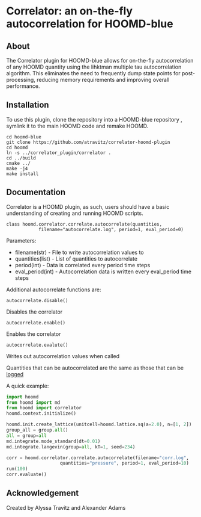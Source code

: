# Correlator: an on-the-fly autocorrelation for HOOMD-blue

## About

The Correlator plugin for HOOMD-blue allows for on-the-fly autocorrelation of any HOOMD quantity using the lihktman multiple tau autocorrelation algorithm.
This eliminates the need to frequently dump state points for post-processing, reducing memory requirements and improving overall performance.

## Installation
To use this plugin, clone the repository into a HOOMD-blue repository , symlink it
to the main HOOMD code and remake HOOMD.

    cd hoomd-blue
    git clone https://github.com/atravitz/correlator-hoomd-plugin
    cd hoomd
    ln -s ../correlator_plugin/correlator .
    cd ../build
    cmake ../
    make -j4
    make install

## Documentation

Correlator is a HOOMD plugin, as such, users should have a basic understanding of creating and running HOOMD scripts.

    class hoomd.correlator.correlate.autocorrelate(quantities,
                filename="autocorrelate.log", period=1, eval_period=0)

Parameters:
* filename(str) - File to write autocorrelation values to
* quantities(list) - List of quantities to autocorrelate
* period(int) - Data is correlated every period time steps
* eval_period(int) - Autocorrelation data is written every eval_period time steps

Additional autocorrelate functions are:

    autocorrelate.disable()

Disables the correlator

    autocorrelate.enable()

Enables the correlator

    autocorrelate.evalute()

Writes out autocorrelation values when called

Quantities that can be autocorrelated are the same as those that can be [logged](http://hoomd-blue.readthedocs.io/en/stable/module-hoomd-analyze.html)

A quick example:

```python
import hoomd
from hoomd import md
from hoomd import correlator
hoomd.context.initialize()

hoomd.init.create_lattice(unitcell=hoomd.lattice.sq(a=2.0), n=[1, 2])
group_all = group.all()
all = group=all
md.integrate.mode_standard(dt=0.01)
md.integrate.langevin(group=all, kT=1, seed=234)

corr = hoomd.correlator.correlate.autocorrelate(filename="corr.log",
                    quantities="pressure", period=1, eval_period=10)
run(100)
corr.evaluate()
```

## Acknowledgement

Created by Alyssa Travitz and Alexander Adams
